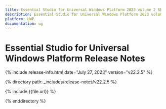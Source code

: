 ```yaml
---
title: Essential Studio for Universal Windows Platform 2023 volume 2 SP Release Release Notes  
description: Essential Studio for Universal Windows Platform 2023 volume 2 SP Release Release Notes  
platform: UWP
documentation: ug
---
```


# Essential Studio for Universal Windows Platform  Release Notes  

{% include release-info.html date="July 27, 2023"  version="v22.2.5" %} 

{% directory path: _includes/release-notes/v22.2.5 %}

{% include {{file.url}} %}

{% enddirectory %}